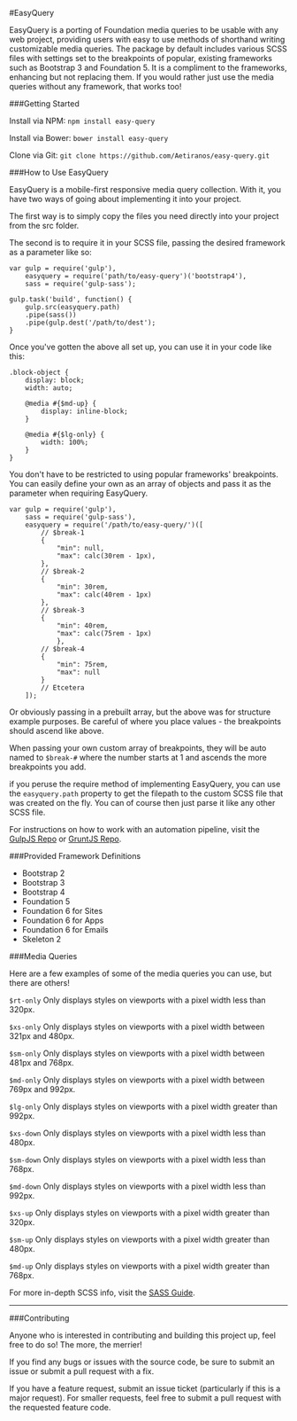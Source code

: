 #EasyQuery

EasyQuery is a porting of Foundation media queries to be usable with any web project, providing users with easy to use methods of shorthand writing customizable media queries. The package by default includes various SCSS files with settings set to the breakpoints of popular, existing frameworks such as Bootstrap 3 and Foundation 5. It is a compliment to the frameworks, enhancing but not replacing them. If you would rather just use the media queries without any framework, that works too!

###Getting Started

Install via NPM: `npm install easy-query`

Install via Bower: `bower install easy-query`

Clone via Git: `git clone https://github.com/Aetiranos/easy-query.git`

###How to Use EasyQuery

EasyQuery is a mobile-first responsive media query collection. With it, you have two ways of going about implementing it into your project.

The first way is to simply copy the files you need directly into your project from the src folder. 

The second is to require it in your SCSS file, passing the desired framework as a parameter like so:

```
var gulp = require('gulp'),
    easyquery = require('path/to/easy-query')('bootstrap4'),
    sass = require('gulp-sass');
    
gulp.task('build', function() {
    gulp.src(easyquery.path)
    .pipe(sass())
    .pipe(gulp.dest('/path/to/dest');
}
```

Once you've gotten the above all set up, you can use it in your code like this:

```
.block-object {
    display: block;
    width: auto;
    
    @media #{$md-up} {
        display: inline-block;
    }
    
    @media #{$lg-only} {
        width: 100%;
    }
}
```

You don't have to be restricted to using popular frameworks' breakpoints. You can easily define your own as an array of objects and pass it as the parameter when requiring EasyQuery. 

```
var gulp = require('gulp'),
    sass = require('gulp-sass'),
    easyquery = require('/path/to/easy-query/')([
        // $break-1
        {
            "min": null,
            "max": calc(30rem - 1px),
        },
        // $break-2
        {
            "min": 30rem,
            "max": calc(40rem - 1px)
        },
        // $break-3
        {
            "min": 40rem,
            "max": calc(75rem - 1px)
            },
        // $break-4
        {
            "min": 75rem,
            "max": null
        }
        // Etcetera
    ]);
```

Or obviously passing in a prebuilt array, but the above was for structure example purposes. Be careful of where you place values - the breakpoints should ascend like above.

When passing your own custom array of breakpoints, they will be auto named to `$break-#` where the number starts at 1 and ascends the more breakpoints you add. 

if you peruse the require method of implementing EasyQuery, you can use the `easyquery.path` property to get the filepath to the custom SCSS file that was created on the fly. You can of course then just parse it like any other SCSS file. 

For instructions on how to work with an automation pipeline, visit the [GulpJS Repo](https://github.com/gulpjs/gulp) or [GruntJS Repo](https://github.com/gruntjs/grunt).

###Provided Framework Definitions

* Bootstrap 2
* Bootstrap 3
* Bootstrap 4
* Foundation 5
* Foundation 6 for Sites
* Foundation 6 for Apps
* Foundation 6 for Emails
* Skeleton 2

###Media Queries

Here are a few examples of some of the media queries you can use, but there are others!

`$rt-only` Only displays styles on viewports with a pixel width less than 320px.

`$xs-only` Only displays styles on viewports with a pixel width between 321px and 480px.

`$sm-only` Only displays styles on viewports with a pixel width between 481px and 768px.

`$md-only` Only displays styles on viewports with a pixel width between 769px and 992px.

`$lg-only` Only displays styles on viewports with a pixel width greater than 992px.

`$xs-down` Only displays styles on viewports with a pixel width less than 480px.

`$sm-down` Only displays styles on viewports with a pixel width less than 768px.

`$md-down` Only displays styles on viewports with a pixel width less than 992px.

`$xs-up` Only displays styles on viewports with a pixel width greater than 320px.

`$sm-up` Only displays styles on viewports with a pixel width greater than 480px.

`$md-up` Only displays styles on viewports with a pixel width greater than 768px.

For more in-depth SCSS info, visit the [SASS Guide](http://sass-lang.com/guide).

___

###Contributing

Anyone who is interested in contributing and building this project up, feel free to do so! The more, the merrier!

If you find any bugs or issues with the source code, be sure to submit an issue or submit a pull request with a fix.

If you have a feature request, submit an issue ticket (particularly if this is a major request). For smaller requests, feel free to submit a pull request with the requested feature code.